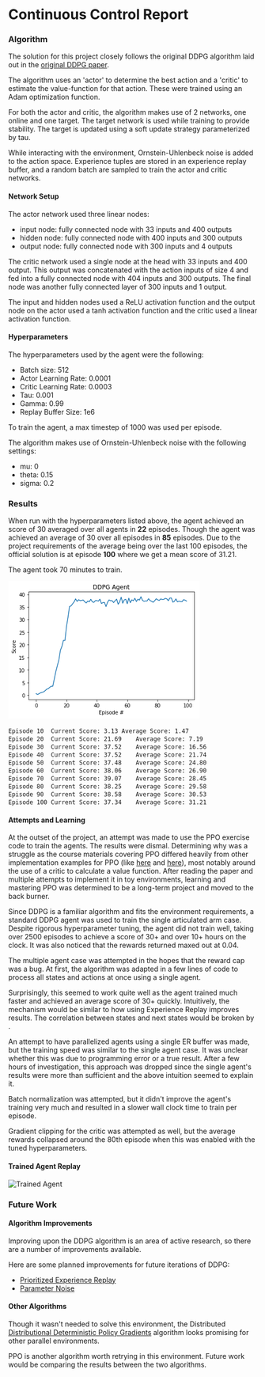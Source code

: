 # Continuous Control Report

### Algorithm

The solution for this project closely follows the original DDPG algorithm laid out in the [original DDPG paper](https://arxiv.org/pdf/1509.02971.pdf).

The algorithm uses an 'actor' to determine the best action and a 'critic' to estimate the value-function for that action. These were trained using an Adam optimization function.

For both the actor and critic, the algorithm makes use of 2 networks, one online and one target. The target network is used while training to provide stability. The target is updated using a soft update strategy parameterized by tau.

While interacting with the environment, Ornstein-Uhlenbeck noise is added to the action space. Experience tuples are stored in an experience replay buffer, and a random batch are sampled to train the actor and critic networks.

#### Network Setup

The actor network used three linear nodes:
- input node: fully connected node with 33 inputs and 400 outputs
- hidden node: fully connected node with 400 inputs and 300 outputs
- output node: fully connected node with 300 inputs and 4 outputs

The critic network used a single node at the head with 33 inputs and 400 output. This output was concatenated with the action inputs of size 4 and fed into a fully connected node with 404 inputs and 300 outputs. The final node was another fully connected layer of 300 inputs and 1 output.

The input and hidden nodes used a ReLU activation function and the output node on the actor used a tanh activation function and the critic used a linear activation function.

#### Hyperparameters

The hyperparameters used by the agent were the following:
- Batch size: 512
- Actor Learning Rate: 0.0001
- Critic Learning Rate: 0.0003
- Tau: 0.001
- Gamma: 0.99
- Replay Buffer Size: 1e6

To train the agent, a max timestep of 1000 was used per episode.

The algorithm makes use of Ornstein-Uhlenbeck noise with the following settings:
- mu: 0
- theta: 0.15
- sigma: 0.2

### Results

When run with the hyperparameters listed above, the agent achieved an score of 30 averaged over all agents in **22** episodes. Though the agent was achieved an average of 30 over all episodes in **85** episodes. Due to the project requirements of the average being over the last 100 episodes, the official solution is at episode **100** where we get a mean score of 31.21.

The agent took 70 minutes to train.

![DDPG Average Score by Episode](assets/DDPG_scores.png)

```
Episode 10	Current Score: 3.13	Average Score: 1.47
Episode 20	Current Score: 21.69	Average Score: 7.19
Episode 30	Current Score: 37.52	Average Score: 16.56
Episode 40	Current Score: 37.52	Average Score: 21.74
Episode 50	Current Score: 37.48	Average Score: 24.80
Episode 60	Current Score: 38.06	Average Score: 26.90
Episode 70	Current Score: 39.07	Average Score: 28.45
Episode 80	Current Score: 38.25	Average Score: 29.58
Episode 90	Current Score: 38.58	Average Score: 30.53
Episode 100	Current Score: 37.34	Average Score: 31.21
```

#### Attempts and Learning

At the outset of the project, an attempt was made to use the PPO exercise code to train the agents. The results were dismal. Determining why was a struggle as the course materials covering PPO differed heavily from other implementation examples for PPO (like [here](https://github.com/openai/baselines/tree/master/baselines/ppo1) and [here](https://github.com/ShangtongZhang/DeepRL)), most notably around the use of a critic to calculate a value function. After reading the paper and multiple attempts to implement it in toy environments, learning and mastering PPO was determined to be a long-term project and moved to the back burner.

Since DDPG is a familiar algorithm and fits the environment requirements, a standard DDPG agent was used to train the single articulated arm case. Despite rigorous hyperparameter tuning, the agent did not train well, taking over 2500 episodes to achieve a score of 30+ and over 10+ hours on the clock. It was also noticed that the rewards returned maxed out at 0.04.

The multiple agent case was attempted in the hopes that the reward cap was a bug. At first, the algorithm was adapted in a few lines of code to process all states and actions at once using a single agent.

Surprisingly, this seemed to work quite well as the agent trained much faster and achieved an average score of 30+ quickly. Intuitively, the mechanism would be similar to how using Experience Replay improves results. The correlation between states and next states would be broken by .

An attempt to have parallelized agents using a single ER buffer was made, but the training speed was similar to the single agent case. It was unclear whether this was due to programming error or a true result. After a few hours of investigation, this approach was dropped since the single agent's results were more than sufficient and the above intuition seemed to explain it.

Batch normalization was attempted, but it didn't improve the agent's training very much and resulted in a slower wall clock time to train per episode.

Gradient clipping for the critic was attempted as well, but the average rewards collapsed around the 80th episode when this was enabled with the tuned hyperparameters.

#### Trained Agent Replay

![Trained Agent](assets/ddpg_reacher_agent.gif)

### Future Work

#### Algorithm Improvements

Improving upon the DDPG algorithm is an area of active research, so there are a number of improvements available.

Here are some planned improvements for future iterations of DDPG:
- [Prioritized Experience Replay](https://arxiv.org/abs/1511.05952)
- [Parameter Noise](https://blog.openai.com/better-exploration-with-parameter-noise/)

#### Other Algorithms

Though it wasn't needed to solve this environment, the Distributed [Distributional Deterministic Policy Gradients](https://openreview.net/pdf?id=SyZipzbCb) algorithm looks promising for other parallel environments.

PPO is another algorithm worth retrying in this environment. Future work would be comparing the results between the two algorithms.
